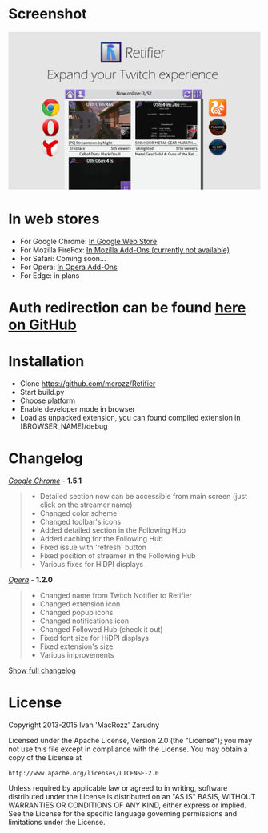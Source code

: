 # Screenshot
![Screenshot](https://raw.githubusercontent.com/mcrozz/Retifier/master/screenshots/ScreenShot_1.png)

# In web stores
* For Google Chrome: [In Google Web Store](http://bit.ly/RetifierChrome)
* For Mozilla FireFox: [In Mozilla Add-Ons (currently not available)](http://bit.ly/RetifierFirefox)
* For Safari:	Coming soon...
* For Opera: [In Opera Add-Ons](http://bit.ly/RetifierOpera)
* For Edge: in plans

# Auth redirection can be found [here on GitHub](https://github.com/mcrozz/backupsite/blob/gh-pages/auth/twitch.html)

# Installation
* Clone https://github.com/mcrozz/Retifier
* Start build.py
* Choose platform
* Enable developer mode in browser
* Load as unpacked extension, you can found compiled extension in [BROWSER_NAME]/debug

# Changelog
[_Google Chrome_](CHANGELOG.md#google-chrome) - **1.5.1**
>* Detailed section now can be accessible from main screen (just click on the streamer name)
>* Changed color scheme
>* Changed toolbar's icons
>* Added detailed section in the Following Hub
>* Added caching for the Following Hub
>* Fixed issue with 'refresh' button
>* Fixed position of streamer in the Following Hub
>* Various fixes for HiDPI displays

[_Opera_](CHANGELOG.md#opera) - **1.2.0**
>* Changed name from Twitch Notifier to Retifier
>* Changed extension icon
>* Changed popup icons
>* Changed notifications icon
>* Changed Followed Hub (check it out)
>* Fixed font size for HiDPI displays
>* Fixed extension's size
>* Various improvements

[Show full changelog](CHANGELOG.md)


# License
Copyright 2013-2015 Ivan 'MacRozz' Zarudny

Licensed under the Apache License, Version 2.0 (the "License");
you may not use this file except in compliance with the License.
You may obtain a copy of the License at

	http://www.apache.org/licenses/LICENSE-2.0

Unless required by applicable law or agreed to in writing, software
distributed under the License is distributed on an "AS IS" BASIS,
WITHOUT WARRANTIES OR CONDITIONS OF ANY KIND, either express or implied.
See the License for the specific language governing permissions and
limitations under the License.